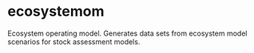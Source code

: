 # ecosystemom
Ecosystem operating model. Generates data sets from ecosystem model scenarios for stock assessment models.
